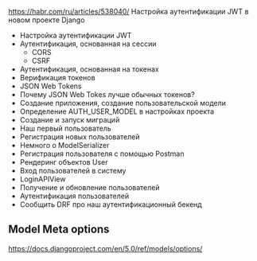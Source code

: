 https://habr.com/ru/articles/538040/
Настройка аутентификации JWT в новом проекте Django
- Настройка аутентификации JWT
- Аутентификация, основанная на сессии
  - CORS
  - CSRF
- Аутентификация, основанная на токенах
- Верификация токенов
- JSON Web Tokens
- Почему JSON Web Tokes лучше обычных токенов?
- Создание приложения, создание пользовательской модели
- Определение AUTH_USER_MODEL в настройках проекта
- Создание и запуск миграций
- Наш первый пользователь
- Регистрация новых пользователей
- Немного о ModelSerializer
- Регистрация пользователя с помощью Postman
- Рендеринг объектов User
- Вход пользователей в систему
- LoginAPIView
- Получение и обновление пользователей
- Аутентификация пользователей
- Сообщить DRF про наш аутентификационный бекенд

## Model Meta options
https://docs.djangoproject.com/en/5.0/ref/models/options/